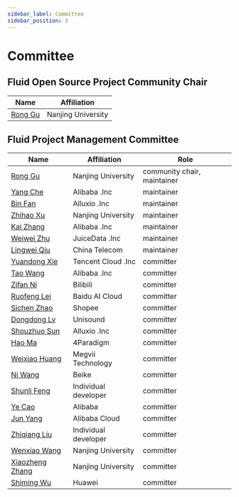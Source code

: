 ```yaml
---
sidebar_label: Committee
sidebar_position: 3
---
```

# Committee
## Fluid Open Source Project Community Chair
| Name   | Affiliation       |
|--------|-------------------|
| [Rong Gu](https://github.com/RongGu) | Nanjing University |

## Fluid Project Management Committee
| Name            | Affiliation        | Role               |
|-----------------|--------------------|--------------------|
| [Rong Gu](https://github.com/RongGu)           | Nanjing University | community chair, maintainer |
| [Yang Che](https://github.com/cheyang)         | Alibaba .Inc        | maintainer         |
| [Bin Fan](https://github.com/apc999)           | Alluxio .Inc        | maintainer         |
| [Zhihao Xu](https://github.com/TrafalgarZZZ)   | Nanjing University | maintainer         |
| [Kai Zhang](https://github.com/wsxiaozhang)    | Alibaba .Inc        | maintainer         |
| [Weiwei Zhu](https://github.com/zwwhdls)       | JuiceData .Inc      | maintainer         |
| [Lingwei Qiu](https://github.com/yangyuliufeng)| China Telecom       | maintainer         |
| [Yuandong Xie](https://github.com/xieydd)      | Tencent Cloud .Inc  | committer          |
| [Tao Wang](https://github.com/frankleaf)       | Alibaba .Inc        | committer          |
| [Zifan Ni](https://github.com/zifanni)         | Bilibili            | committer          |
| [Ruofeng Lei](https://github.com/abowloflrf)   | Baidu AI Cloud      | committer          |
| [Sichen Zhao](https://github.com/hahchenchen)  | Shopee              | committer          |
| [Dongdong Lv](https://github.com/ldd91)        | Unisound            | committer          |
| [Shouzhuo Sun](https://github.com/ssz1997)     | Alluxio .Inc        | committer          |
| [Hao Ma](https://github.com/allenhaozi)        | 4Paradigm           | committer          |
|  [Weixiao Huang](https://github.com/weixiao-huang) | Megvii Technology | committer |
| [Ni Wang](https://github.com/uniqueni) | Beike | committer |
| [Shunli Feng](https://github.com/fengshunli) | Individual developer | committer |
| [Ye Cao](https://github.com/dashanji) | Alibaba | committer |
| [Jun Yang](https://github.com/yangjun289519474) | Alibaba Cloud | committer |
| [Zhiqiang Liu](https://github.com/xliuqq) | Individual developer | committer |
| [Wenxiao Wang](https://github.com/wang-mask) | Nanjing University | committer |
| [Xiaozheng Zhang](https://github.com/zhang-x-z) | Nanjing University | committer |
| [Shiming Wu](https://github.com/wushiming540) | Huawei | committer |
